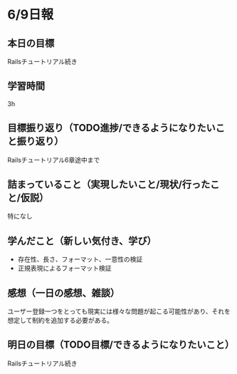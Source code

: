 # 6/9日報
## 本日の目標
Railsチュートリアル続き
## 学習時間
3h
## 目標振り返り（TODO進捗/できるようになりたいこと振り返り）
Railsチュートリアル6章途中まで
## 詰まっていること（実現したいこと/現状/行ったこと/仮説）
特になし
## 学んだこと（新しい気付き、学び）
- 存在性、長さ、フォーマット、一意性の検証
- 正規表現によるフォーマット検証
## 感想（一日の感想、雑談）
ユーザー登録一つをとっても現実には様々な問題が起こる可能性があり、それを想定して制約を追加する必要がある。
## 明日の目標（TODO目標/できるようになりたいこと）
Railsチュートリアル続き
